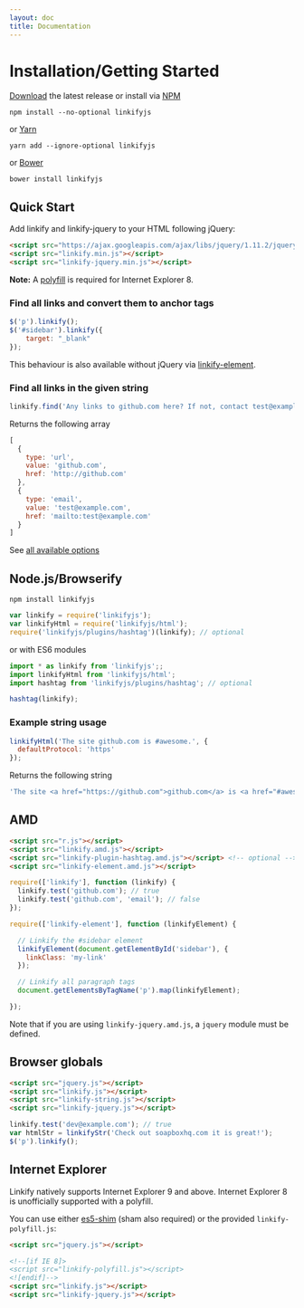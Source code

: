 ```yaml
---
layout: doc
title: Documentation
---
```


# Installation/Getting Started

[Download](https://github.com/SoapBox/linkifyjs/releases/download/v2.1.9/linkifyjs.zip) the latest release or install via [NPM](https://www.npmjs.com/)

```
npm install --no-optional linkifyjs
```

or [Yarn](https://yarnpkg.com/)

```
yarn add --ignore-optional linkifyjs
```

or [Bower](http://bower.io/)

```
bower install linkifyjs
```

## Quick Start

Add linkify and linkify-jquery to your HTML following jQuery:

```html
<script src="https://ajax.googleapis.com/ajax/libs/jquery/1.11.2/jquery.min.js"></script>
<script src="linkify.min.js"></script>
<script src="linkify-jquery.min.js"></script>
```

**Note:** A [polyfill](#internet-explorer) is required for Internet Explorer 8.

### Find all links and convert them to anchor tags

```js
$('p').linkify();
$('#sidebar').linkify({
    target: "_blank"
});
```

This behaviour is also available without jQuery via [linkify-element](linkify-element.html).

### Find all links in the given string

```js
linkify.find('Any links to github.com here? If not, contact test@example.com');
```

Returns the following array

```js
[
  {
    type: 'url',
    value: 'github.com',
    href: 'http://github.com'
  },
  {
    type: 'email',
    value: 'test@example.com',
    href: 'mailto:test@example.com'
  }
]
```

See [all available options](options.html)


## Node.js/Browserify

```
npm install linkifyjs
```

```js
var linkify = require('linkifyjs');
var linkifyHtml = require('linkifyjs/html');
require('linkifyjs/plugins/hashtag')(linkify); // optional
```

or with ES6 modules

```js
import * as linkify from 'linkifyjs';;
import linkifyHtml from 'linkifyjs/html';
import hashtag from 'linkifyjs/plugins/hashtag'; // optional

hashtag(linkify);
```

### Example string usage

```js
linkifyHtml('The site github.com is #awesome.', {
  defaultProtocol: 'https'
});
```

Returns the following string

```js
'The site <a href="https://github.com">github.com</a> is <a href="#awesome">#awesome</a>.'
```

## AMD

```html
<script src="r.js"></script>
<script src="linkify.amd.js"></script>
<script src="linkify-plugin-hashtag.amd.js"></script> <!-- optional -->
<script src="linkify-element.amd.js"></script>
```

```js
require(['linkify'], function (linkify) {
  linkify.test('github.com'); // true
  linkify.test('github.com', 'email'); // false
});

require(['linkify-element'], function (linkifyElement) {

  // Linkify the #sidebar element
  linkifyElement(document.getElementById('sidebar'), {
    linkClass: 'my-link'
  });

  // Linkify all paragraph tags
  document.getElementsByTagName('p').map(linkifyElement);

});
```

Note that if you are using `linkify-jquery.amd.js`, a `jquery` module must be defined.

## Browser globals

```html
<script src="jquery.js"></script>
<script src="linkify.js"></script>
<script src="linkify-string.js"></script>
<script src="linkify-jquery.js"></script>
```

```js
linkify.test('dev@example.com'); // true
var htmlStr = linkifyStr('Check out soapboxhq.com it is great!');
$('p').linkify();
```

## Internet Explorer

Linkify natively supports Internet Explorer 9 and above. Internet Explorer 8 is unofficially supported with a polyfill.

You can use either [es5-shim](https://github.com/es-shims/es5-shim) (sham also required) or the provided `linkify-polyfill.js`:

```html
<script src="jquery.js"></script>

<!--[if IE 8]>
<script src="linkify-polyfill.js"></script>
<![endif]-->
<script src="linkify.js"></script>
<script src="linkify-jquery.js"></script>
```
